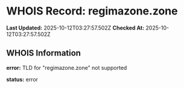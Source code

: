 # WHOIS Record: regimazone.zone

**Last Updated:** 2025-10-12T03:27:57.502Z
**Checked At:** 2025-10-12T03:27:57.502Z

## WHOIS Information

**error:** TLD for "regimazone.zone" not supported

**status:** error

